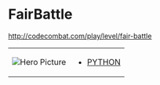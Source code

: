 # FairBattle 

http://codecombat.com/play/level/fair-battle
<table>
<tr>
<td>

![Hero Picture](hero.png?raw=true "Hero Picture")

</td>
<td>
<ul>
<li>

[PYTHON](FairBattle.py)

</li>
</td>
</tr>
<table>